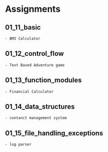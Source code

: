 # Assignments

## 01_11_basic
    - BMI Calculator

## 01_12_control_flow
    - Text Based Adventure game

## 01_13_function_modules
    - Financial Calculator

## 01_14_data_structures
    - contanct management system

## 01_15_file_handling_exceptions
    - log parser